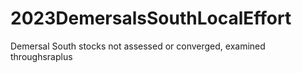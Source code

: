 # 2023DemersalsSouthLocalEffort
Demersal South stocks not assessed or converged, examined throughsraplus
